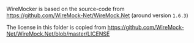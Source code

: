 WireMocker is based on the source-code from https://github.com/WireMock-Net/WireMock.Net (around
version `1.6.3`)

The license in this folder is copied from https://github.com/WireMock-Net/WireMock.Net/blob/master/LICENSE